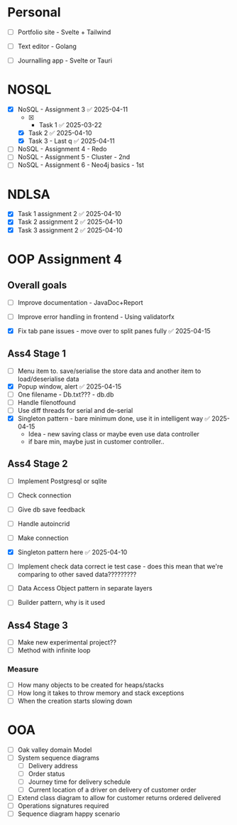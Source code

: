 # Personal

- [ ] Portfolio site - Svelte + Tailwind
- [ ] Text editor - Golang
- [ ] Journalling app - Svelte or Tauri


# NOSQL
- [x] NoSQL - Assignment 3 ✅ 2025-04-11
	- [x] - Task 1 ✅ 2025-03-22
	- [x] Task 2 ✅ 2025-04-10
	- [x] Task 3 - Last q ✅ 2025-04-11
- [ ] NoSQL - Assignment 4 - Redo
- [ ] NoSQL - Assignment 5 - Cluster - 2nd
- [ ] NoSQL - Assignment 6 -  Neo4j basics - 1st
# NDLSA
- [x] Task 1 assignment 2 ✅ 2025-04-10
- [x] Task 2 assignment 2 ✅ 2025-04-10
- [x] Task 3 assignment 2 ✅ 2025-04-10

# OOP Assignment 4
## Overall goals
- [ ] Improve documentation - JavaDoc+Report
- [ ] Improve error handling in frontend - Using validatorfx
- [x] Fix tab pane issues - move over to split panes fully ✅ 2025-04-15



## Ass4 Stage 1
- [ ] Menu item to. save/serialise the store data and another item to load/deserialise data
- [x] Popup window, alert ✅ 2025-04-15
- [ ] One filename - Db.txt??? - db.db
- [ ] Handle filenotfound
- [ ] Use diff threads for serial and de-serial
- [x] Singleton pattern - bare minimum done, use it in intelligent way ✅ 2025-04-15
	- Idea - new saving class or maybe even use data controller
	- if bare min, maybe just in customer controller..
## Ass4 Stage 2
- [ ] Implement Postgresql or sqlite
- [ ] Check connection
- [ ] Give db save feedback

- [ ] Handle autoincrid  
- [ ] Make connection
- [x] Singleton pattern here ✅ 2025-04-10
- [ ] Implement check data correct ie test case - does this mean that we're comparing to other saved data?????????

- [ ] Data Access Object pattern in separate layers
- [ ] Builder pattern, why is it used 

## Ass4 Stage 3
- [ ] Make new experimental project??
- [ ] Method with infinite loop
### Measure
- [ ] How many objects to be created for heaps/stacks
- [ ] How long it takes to throw memory and stack exceptions
- [ ] When the creation starts slowing down

# OOA
- [ ] Oak valley domain Model 
- [ ] System sequence diagrams
	- [ ] Delivery address
	- [ ] Order status 
	- [ ] Journey time for delivery schedule 
	- [ ] Current location of a driver on delivery of customer order
- [ ] Extend class diagram to allow for customer returns ordered delivered
- [ ] Operations signatures required 
- [ ] Sequence diagram happy scenario 
